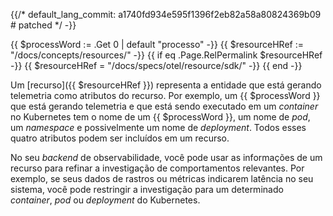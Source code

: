 {{/*
default_lang_commit: a1740fd934e595f1396f2eb82a58a80824369b09 # patched
*/ -}}

{{ $processWord := .Get 0 | default "processo"  -}}
{{ $resourceHRef := "/docs/concepts/resources/" -}}
{{ if eq .Page.RelPermalink $resourceHRef -}}
  {{ $resourceHRef = "/docs/specs/otel/resource/sdk/" -}}
{{ end -}}

Um [recurso]({{ $resourceHRef }}) representa a entidade que está gerando
telemetria como atributos do recurso. Por exemplo, um {{ $processWord }} que
está gerando telemetria e que está sendo executado em um _container_ no
Kubernetes tem o nome de um {{ $processWord }}, um nome de _pod_, um _namespace_
e possivelmente um nome de _deployment_. Todos esses quatro atributos podem ser
incluídos em um recurso.

No seu _backend_ de observabilidade, você pode usar as informações de um recurso
para refinar a investigação de comportamentos relevantes. Por exemplo, se seus
dados de rastros ou métricas indicarem latência no seu sistema, você pode
restringir a investigação para um determinado _container_, _pod_ ou _deployment_
do Kubernetes.
